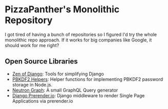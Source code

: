 # PizzaPanther's Monolithic Repository

I got tired of having a bunch of repositories so I figured I'd try the whole monolithic repo approach. If it works for big companies like Google, it should work for me right?

## Open Source Libraries

- [Zen of Django](https://github.com/pizzapanther/pizzapanther.github.io/tree/master/libs/djzen): Tools for simplifying Django
- [PBKDF2 Helpers](https://github.com/pizzapanther/pizzapanther.github.io/tree/master/libs/pbkdf2-helpers): Helper functions for implementing PBKDF2 password storage in Node.js.
- [Neutron Graph](https://github.com/pizzapanther/pizzapanther.github.io/tree/master/libs/neutron-graph): A small GraphQL Query generator
- [Django Prerender.io](https://github.com/pizzapanther/pizzapanther.github.io/tree/master/libs/django-prerenderio): Django middleware to render Single Page Applications via prerender.io
